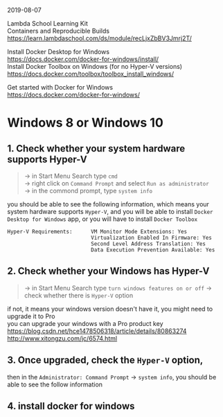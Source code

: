 2019-08-07  

Lambda School Learning Kit  
Containers and Reproducible Builds  
https://learn.lambdaschool.com/ds/module/recLjxZbBV3Jmrj2T/  

Install Docker Desktop for Windows  
https://docs.docker.com/docker-for-windows/install/  
Install Docker Toolbox on Windows (for no Hyper-V versions)  
https://docs.docker.com/toolbox/toolbox_install_windows/  

Get started with Docker for Windows  
https://docs.docker.com/docker-for-windows/  

# Windows 8 or Windows 10

## 1. Check whether your system hardware supports Hyper-V

> -> in Start Menu Search type `cmd`  
> -> right click on `Command Prompt` and select `Run as administrator`  
> -> in the commond prompt, type `system info`

you should be able to see the following information, 
which means your system hardware supports `Hyper-V`,
and you will be able to install `Docker Desktop for Windows` app,
or you will have to install `Docker Toolbox`

```
Hyper-V Requirements:      VM Monitor Mode Extensions: Yes
                           Virtualization Enabled In Firmware: Yes
                           Second Level Address Translation: Yes
                           Data Execution Prevention Available: Yes
```

## 2. Check whether your Windows has Hyper-V

> -> in Start Menu Search type `turn windows features on or off`
> -> check whether there is `Hyper-V` option

if not, it means your windows version doesn't have it, you might need to upgrade it to Pro  
you can upgrade your windows with a Pro product key  
https://blog.csdn.net/hce1478506318/article/details/80863274  
http://www.xitongzu.com/jc/6574.html  

## 3. Once upgraded, check the `Hyper-V` option, 
then in the `Administrator: Command Prompt` -> `system info`, 
you should be able to see the follow information

## 4. install docker for windows


